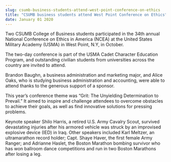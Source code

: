 ```yaml
---
slug: csumb-business-students-attend-west-point-conference-on-ethics
title: "CSUMB business students attend West Point Conference on Ethics"
date: January 01 2020
---
```


  
<p>
  Two CSUMB College of Business students participated in the 34th annual
  National Conference on Ethics in America (NCEA) at the United States Military
  Academy (USMA) in West Point, N.Y, in October.
</p>
<p>
  The two-day conference is part of the USMA Cadet Character Education Program,
  and outstanding civilian students from universities across the country are
  invited to attend.
</p>
<p>
  Brandon Baughn, a business administration and marketing major, and Alice Oaks,
  who is studying business administration and accounting, were able to attend
  thanks to the generous support of a sponsor.
</p>
<p>
  This year’s conference theme was “Grit: The Unyielding Determination to
  Prevail.” It aimed to inspire and challenge attendees to overcome obstacles to
  achieve their goals, as well as find innovative solutions for pressing
  problems.
</p>
<p>
  Keynote speaker Shilo Harris, a retired U.S. Army Cavalry Scout, survived
  devastating injuries after his armored vehicle was struck by an improvised
  explosive device (IED) in Iraq. Other speakers included Karl Meltzer, an
  ultramarathon record holder; Capt. Shaye Haver, the first female Army Ranger;
  and Adrianne Haslet, the Boston Marathon bombing survivor who has won ballroom
  dance competitions and run in two Boston Marathons after losing a leg.
</p>
 
